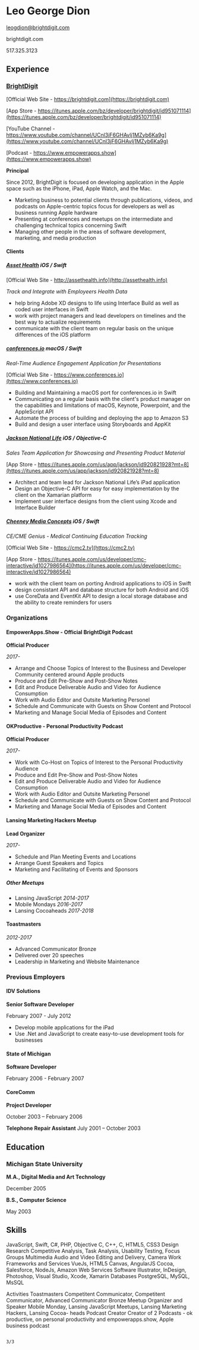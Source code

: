 # Leo George Dion                                                                                                                                     
leogdion@brightdigit.com

brightdigit.com

517.325.3123
## Experience
### [BrightDigit](https://brightdigit.com)

[Official Web Site - https://brightdigit.com](https://brightdigit.com)

[App Store - https://itunes.apple.com/bz/developer/brightdigit/id951071114](https://itunes.apple.com/bz/developer/brightdigit/id951071114)

[YouTube Channel - https://www.youtube.com/channel/UCnl3jF6GHAvlj1MZyb6Ka9g](https://www.youtube.com/channel/UCnl3jF6GHAvlj1MZyb6Ka9g)

[Podcast - https://www.empowerapps.show](https://www.empowerapps.show)

**Principal**

Since 2012, BrightDigit is focused on developing application in the Apple space such as the iPhone, iPad, Apple Watch, and the Mac.

* Marketing business to potential clients through publications, videos, and podcasts on Apple-centric topics focus for developers as well as business running Apple hardware
* Presenting at conferences and meetups on the intermediate and challenging technical topics concerning Swift
* Managing other people in the areas of software development, marketing, and media production


#### Clients
##### [Asset Health](http://assethealth.info) *iOS / Swift* 

[Official Web Site - http://assethealth.info](http://assethealth.info)

*Track and Integrate with Employeers Health Data*

* help bring Adobe XD designs to life using Interface Build as well as coded user interfaces in Swift
* work with project managers and lead developers on timelines and the best way to actualize requirements
* communicate with the client team on regular basis on the unique differences of the iOS platform

##### [conferences.io](https://www.conferences.io) *macOS / Swift*

*Real-Time Audience Engagement Application for Presentations*

[Official Web Site - https://www.conferences.io](https://www.conferences.io)

* Building and Maintaining a macOS port for conferences.io in Swift
* Communicating on a regular basis with the client's product manager on the capabilities and limitations of macOS, Keynote, Powerpoint, and the AppleScript API
* Automate the process of building and deploying the app to Amazon S3
* Build and design a user interface using Storyboards and AppKit 

##### [Jackson National Life](https://www.jackson.com/index.xhtml) *iOS / Objective-C*

*Sales Team Application for Showcasing and Presenting Product Material*

[App Store - https://itunes.apple.com/us/app/jackson/id920821928?mt=8](https://itunes.apple.com/us/app/jackson/id920821928?mt=8)

* Architect and team lead for Jackson National Life’s iPad application
* Design an Objective-C API for easy for easy implementation by the client on the  Xamarian platform
* Implement user interface designs from the client using Xcode and Interface Builder

##### [Cheeney Media Concepts](https://cmc2.tv) *iOS / Swift* 

*CE/CME Genius - Medical Continuing Education Tracking*

[Official Web Site - https://cmc2.tv](https://cmc2.tv)

[App Store - https://itunes.apple.com/us/developer/cmc-interactive/id1027986564](https://itunes.apple.com/us/developer/cmc-interactive/id1027986564)

* work with the client team on porting Android applications to iOS in Swift
* design consistant API and database structure for both Android and iOS
* use CoreData and EventKit API to design a local storage database and the ability to create reminders for users

### Organizations 

#### EmpowerApps.Show - Official BrightDigit Podcast

**Official Producer**

*2017-*

* Arrange and Choose Topics of Interest to the Business and Developer Community centered around Apple products
* Produce and Edit Pre-Show and Post-Show Notes 
* Edit and Produce Deliverable Audio and Video for Audience Consumption
* Work with Audio Editor and Outsite Marketing Personel
* Schedule and Communicate with Guests on Show Content and Protocol
* Marketing and Manage Social Media of Episodes and Content

#### OKProductive - Personal Productivity Podcast

**Official Producer**

*2017-*

* Work with Co-Host on Topics of Interest to the Personal Productivity Audience
* Produce and Edit Pre-Show and Post-Show Notes 
* Edit and Produce Deliverable Audio and Video for Audience Consumption
* Work with Audio Editor and Outsite Marketing Personel
* Schedule and Communicate with Guests on Show Content and Protocol
* Marketing and Manage Social Media of Episodes and Content

#### Lansing Marketing Hackers Meetup

**Lead Organizer**

*2017-*

* Schedule and Plan Meeting Events and Locations
* Arrange Guest Speakers and Topics
* Marketing and Facilitating of Events and Sponsors

##### Other Meetups

* Lansing JavaScript *2014-2017*
* Mobile Mondays *2016-2017*
* Lansing Cocoaheads *2017-2018*

#### Toastmasters

*2012-2017*

* Advanced Communicator Bronze
* Delivered over 20 speeches
* Leadership in Marketing and Website Maintenance

### Previous Employers
#### IDV Solutions

**Senior Software Developer**

February 2007 - July 2012

* Develop mobile applications for the iPad
* Use .Net and JavaScript to create easy-to-use development tools for businesses

#### State of Michigan
**Software Developer**

February 2006 - February 2007
#### CoreComm
**Project Developer**

October 2003 – February 2006

**Telephone Repair Assistant**
July 2001 – October 2003
## Education

### Michigan State University

**M.A., Digital Media and Art Technology**

December 2005

**B.S., Computer Science**

May 2003

## Skills
JavaScript, Swift, C#, PHP, Objective C, C++, C, HTML5, CSS3
Design Research
Competitive Analysis, Task Analysis, Usability Testing, Focus Groups
Multimedia
Audio and Video Editing and Delivery, Camera Work
Frameworks and Services
VueJs, HTML5 Canvas, AngularJS
Cocoa, Salesforce, NodeJs, Amazon Web Services
Software
Illustrator, InDesign, Photoshop,
Visual Studio, Xcode, Xamarin
Databases
PostgreSQL, MySQL, MsSQL


Activities
Toastmasters
Competitent Communicator, Competitent Communicator, Advanced Communicator
Bronze
Meetup Organizer and Speaker
Mobile Monday, Lansing JavaScript Meetups, Lansing Marketing Hackers, Lansing Cocoa-
heads
Podcast Creator
Creator of 2 Podcasts - ok productive, on personal productivity and empowerapps.show,
Apple business podcast




                                                                                                                                                                                                                          3/3
